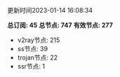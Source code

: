 更新时间2023-01-14 16:08:34

**总订阅: 45**
**总节点: 747**
**有效节点: 277**
- v2ray节点: 215
- ss节点: 39
- trojan节点: 22
- ssr节点: 1
